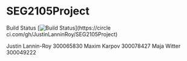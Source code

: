 # SEG2105Project
Build Status
[![Build
Status](https://circleci.com/gh/JustinLanninRoy/SEG2105Project.png?branch=master)](https://circle
ci.com/gh/JustinLanninRoy/SEG2105Project)


Justin Lannin-Roy 300065830
Maxim Karpov 300078427
Maja Witter 300049222

